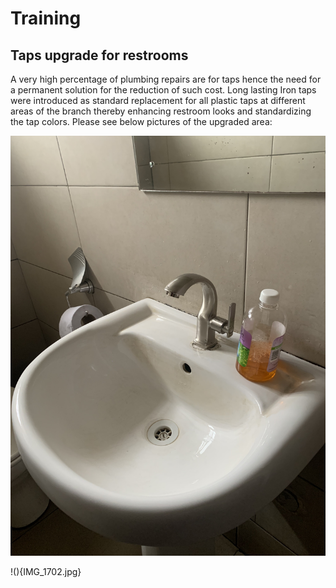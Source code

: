 # Training

## Taps upgrade for restrooms
A very high percentage of plumbing repairs are for taps hence the need for a permanent solution for the reduction of such cost. Long lasting Iron taps were introduced as standard replacement for all plastic taps at different areas of the branch thereby enhancing restroom looks and standardizing the tap colors. Please see below pictures of the upgraded area:

![](IMG_1700.jpg) 

!(){IMG_1702.jpg} 


